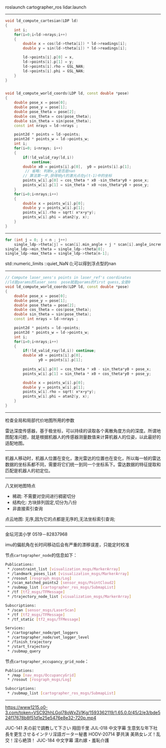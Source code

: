 roslaunch cartographer_ros lidar.launch
*********
```cpp
void ld_compute_cartesian(LDP ld)
{
    int i;
    for(i=0;i<ld->nrays;i++)
    {
        double x = cos(ld->theta[i]) * ld->readings[i];
        double y = sin(ld->theta[i]) * ld->readings[i];

        ld->points[i].p[0] = x, 
        ld->points[i].p[1] = y;
        ld->points[i].rho = GSL_NAN;
        ld->points[i].phi = GSL_NAN;
    }
}


void ld_compute_world_coords(LDP ld, const double *pose)
{
    double pose_x = pose[0];
    double pose_y = pose[1];
    double pose_theta = pose[2];
    double cos_theta = cos(pose_theta); 
    double sin_theta = sin(pose_theta);
    const int nrays = ld->nrays ;

    point2d * points = ld->points;
    point2d * points_w = ld->points_w;
    int i;
    for(i=0; i<nrays; i++)
    {
        if(!ld_valid_ray(ld,i))
            continue;
        double x0 = points[i].p[0],  y0 = points[i].p[1]; 
         // 省略: 判断x,y是否是nan
        // 算法第一步,获得帧yt的激光点在y(t-1)中的坐标
        points_w[i].p[0] = cos_theta * x0 -sin_theta*y0 + pose_x;
        points_w[i].p[1] = sin_theta * x0 +cos_theta*y0 + pose_y;
    }
    for(i=0;i<nrays;i++)
    {
        double x = points_w[i].p[0];
        double y = points_w[i].p[1];
        points_w[i].rho = sqrt( x*x+y*y);
        points_w[i].phi = atan2(y, x);
    }
}
```
********
```cpp
for (int j = 0; j < n ; j++)
    single_ldp->theta[j] = scan[i].min_angle + j * scan[i].angle_increment;
single_ldp->min_theta = single_ldp->theta[0];
single_ldp->max_theta = single_ldp->theta[n-1];
```
std::numeric_limits <float>::quiet_NaN ();可以得到浮点型的nan
************
```cpp
// Compute laser_sens's points in laser_ref's coordinates
//ld是params的laser_sens  pose就是params的first guess,全是0
void ld_compute_world_coords(LDP ld, const double *pose)
{
    double pose_x = pose[0];
    double pose_y = pose[1];
    double pose_theta = pose[2];
    double cos_theta = cos(pose_theta); 
    double sin_theta = sin(pose_theta);
    const int nrays = ld->nrays ;

    point2d * points = ld->points;
    point2d * points_w = ld->points_w;
    int i;
    for(i=0;i<nrays;i++)
    {
        if(!ld_valid_ray(ld,i)) continue;
        double x0 = points[i].p[0], 
               y0 = points[i].p[1];
        
        points_w[i].p[0] = cos_theta * x0 - sin_theta*y0 + pose_x;
        points_w[i].p[1] = sin_theta * x0 + cos_theta*y0 + pose_y;

        double x = points_w[i].p[0];
        double y = points_w[i].p[1];
        points_w[i].rho = sqrt( x*x+y*y);
        points_w[i].phi = atan2(y, x);
    }
}
```
*******
检查全局和局部代价地图所用的参数

雷达深度传感器，基于极坐标，可以持续的读取各个离散角度方向的深度。所谓地图配准问题，就是根据机器人的传感器测量数值来计算机器人的位姿，以此最好的适配地图。
*********************
机器人移动时，机器人位置在变化，激光雷达的位置也在变化，所以每一帧的雷达数据的坐标系都不同，需要将它们统一到同一个坐标系下。雷达数据的特征提取和匹配是机器人的初定位。
**********
八叉树地图特点
- 稀疏: 不需要对空间进行稠密切分
- 结构化: 方块排列固定,切分为八份
- 非直接索引查询

点云地图: 无序,因为它的点都是无序的,无法坐标索引查询;
*********
金坛河滨小学 0519－82837968

imu的偏航角在长时间移动后会有严重的漂移误差，只能定时校准


节点`cartographer_node`的信息如下：
```sh
Publications:
 * /constraint_list [visualization_msgs/MarkerArray]
 * /landmark_poses_list [visualization_msgs/MarkerArray]
 * /rosout [rosgraph_msgs/Log]
 * /scan_matched_points2 [sensor_msgs/PointCloud2]
 * /submap_list [cartographer_ros_msgs/SubmapList]
 * /tf [tf2_msgs/TFMessage]
 * /trajectory_node_list [visualization_msgs/MarkerArray]

Subscriptions:
 * /scan [sensor_msgs/LaserScan]
 * /tf [tf2_msgs/TFMessage]
 * /tf_static [tf2_msgs/TFMessage]

Services:
 * /cartographer_node/get_loggers
 * /cartographer_node/set_logger_level
 * /finish_trajectory
 * /start_trajectory
 * /submap_query
```

节点`cartographer_occupancy_grid_node`：
```sh
Publications:
 * /map [nav_msgs/OccupancyGrid]
 * /rosout [rosgraph_msgs/Log]

Subscriptions:
 * /submap_list [cartographer_ros_msgs/SubmapList]
```
***********
https://www1215.o0-3.com/token=VSC92hhLGoI78oWxZjj1Kg/1593362119/1.65.0.0/45/2/e3/bde524f17678b8f51d1e25e5476e8e32-720p.mp4



JUC-141 夫の前で調教して下さい 翔田千里
JUL-018 中文字幕 生意気な年下社長を更生させるインテリ淫語ガーター秘書
HODV-20714 夢共演 美熟女レズ！乱交！淫ら絶頂！
JUC-184 中文字幕 濡れ嫁・羞恥介護